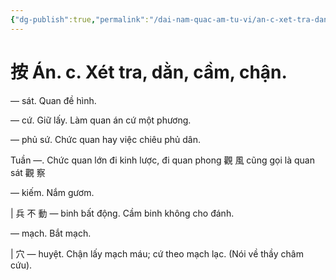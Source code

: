 ```yaml
---
{"dg-publish":true,"permalink":"/dai-nam-quac-am-tu-vi/an-c-xet-tra-dan-cam-chan/","tags":["âm-tự-vị"],"created":"2025-08-15T14:52:06.562+07:00"}
---
```


# 按 Án. c. Xét tra, dằn, cầm, chận.

— sát. Quan đề hình.

— cứ. Giữ lấy. Làm quan án cứ một phương.

— phủ sứ. Chức quan hay việc chiêu phủ dân.

Tuần —. Chức quan lớn đi kinh lược, đi quan phong 觀 風 cũng gọi là quan sát 觀 察

— kiếm. Nắm gươm.

| 兵 不 動 — binh bất động. Cầm binh không cho đánh.

— mạch. Bắt mạch.

| 穴 — huyệt. Chận lấy mạch máu; cứ theo mạch lạc. (Nói về thầy châm cứu).